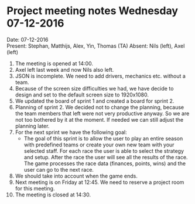 # Project meeting notes Wednesday 07-12-2016

Date: 07-12-2016    
Present: Stephan, Matthijs, Alex, Yin, Thomas (TA)
Absent: Nils (left), Axel (left)

1. The meeting is opened at 14:00.
2. Axel left last week and now Nils also left.
3. JSON is incomplete. We need to add drivers, mechanics etc. without a team.
4. Because of the screen size difficulties we had, we have decide to design and set to the default screen size to 1920x1080.
5. We updated the board of sprint 1 and created a board for sprint 2.
6. Planning of sprint 2. We decided not to change the planning, because the team members that left were not very productive anyway. So we are not too bothered by it at the moment. If needed we can still adjust the planning later.
7. For the next sprint we have the following goal:
    - The goal of this sprint is to allow the user to play an entire season with predefined teams or create your own new team with your selected staff. For each race the user is able to select the strategy and setup. After the race the user will see all the results of the race. The game processes the race data (finances, points, wins) and the user can go to the next race.
8. We should take into account when the game ends.
9. Next meeting is on Friday at 12:45. We need to reserve a project room for this meeting.
10. The meeting is closed at 14:30.